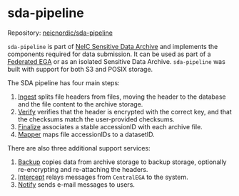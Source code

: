 sda-pipeline
============

Repository:
[neicnordic/sda-pipeline](https://github.com/neicnordic/sda-pipeline/)

`sda-pipeline` is part of [NeIC Sensitive Data Archive](https://neic-sda.readthedocs.io/en/latest/) and implements the components required for data submission.
It can be used as part of a [Federated EGA](https://ega-archive.org/federated) or as an isolated Sensitive Data Archive.
`sda-pipeline` was built with support for both S3 and POSIX storage.

The SDA pipeline has four main steps:

1. [Ingest](ingest.md) splits file headers from files, moving the header to the database and the file content to the archive storage.
1. [Verify](verify.md) verifies that the header is encrypted with the correct key, and that the checksums match the user-provided checksums.
1. [Finalize](finalize.md) associates a stable accessionID with each archive file.
1. [Mapper](mapper.md) maps file accessionIDs to a datasetID.

There are also three additional support services:

1. [Backup](backup.md) copies data from archive storage to backup storage, optionally re-encrypting and re-attaching the headers.
1. [Intercept](intercept.md) relays messages from `CentralEGA` to the system.
1. [Notify](notify.md) sends e-mail messages to users.

